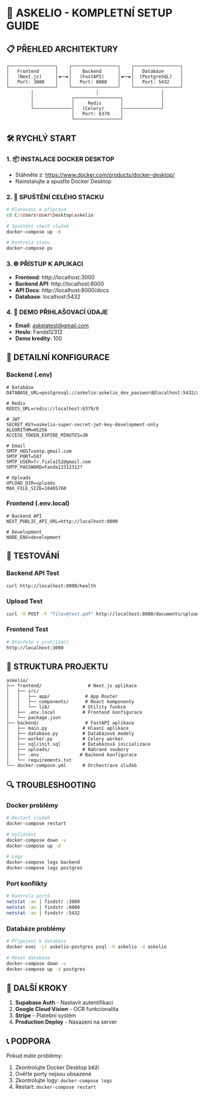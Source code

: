 # 🚀 ASKELIO - KOMPLETNÍ SETUP GUIDE

## 📋 PŘEHLED ARCHITEKTURY

```
┌─────────────────┐    ┌─────────────────┐    ┌─────────────────┐
│   Frontend      │    │    Backend      │    │   Databáze      │
│   (Next.js)     │◄──►│   (FastAPI)     │◄──►│  (PostgreSQL)   │
│   Port: 3000    │    │   Port: 8000    │    │   Port: 5432    │
└─────────────────┘    └─────────────────┘    └─────────────────┘
         │                       │                       │
         │              ┌─────────────────┐              │
         │              │     Redis       │              │
         └──────────────│   (Celery)      │──────────────┘
                        │   Port: 6379    │
                        └─────────────────┘
```

## 🛠️ RYCHLÝ START

### 1. 📦 INSTALACE DOCKER DESKTOP
- Stáhněte z: https://www.docker.com/products/docker-desktop/
- Nainstalujte a spusťte Docker Desktop

### 2. 🚀 SPUŠTĚNÍ CELÉHO STACKU
```bash
# Klonování a příprava
cd C:\Users\User\Desktop\askelio

# Spuštění všech služeb
docker-compose up -d

# Kontrola stavu
docker-compose ps
```

### 3. 🌐 PŘÍSTUP K APLIKACI
- **Frontend**: http://localhost:3000
- **Backend API**: http://localhost:8000
- **API Docs**: http://localhost:8000/docs
- **Database**: localhost:5432

### 4. 🔑 DEMO PŘIHLAŠOVACÍ ÚDAJE
- **Email**: askelatest@gmail.com
- **Heslo**: Fanda12312
- **Demo kredity**: 100

## 🔧 DETAILNÍ KONFIGURACE

### Backend (.env)
```env
# Databáze
DATABASE_URL=postgresql://askelio:askelio_dev_password@localhost:5432/askelio

# Redis
REDIS_URL=redis://localhost:6379/0

# JWT
SECRET_KEY=askelio-super-secret-jwt-key-development-only
ALGORITHM=HS256
ACCESS_TOKEN_EXPIRE_MINUTES=30

# Email
SMTP_HOST=smtp.gmail.com
SMTP_PORT=587
SMTP_USER=fr.fiala152@gmail.com
SMTP_PASSWORD=Fanda12312312?

# Uploads
UPLOAD_DIR=uploads
MAX_FILE_SIZE=10485760
```

### Frontend (.env.local)
```env
# Backend API
NEXT_PUBLIC_API_URL=http://localhost:8000

# Development
NODE_ENV=development
```

## 🧪 TESTOVÁNÍ

### Backend API Test
```bash
curl http://localhost:8000/health
```

### Upload Test
```bash
curl -X POST -F "file=@test.pdf" http://localhost:8000/documents/upload
```

### Frontend Test
```bash
# Otevřete v prohlížeči
http://localhost:3000
```

## 📁 STRUKTURA PROJEKTU

```
askelio/
├── frontend/                 # Next.js aplikace
│   ├── src/
│   │   ├── app/             # App Router
│   │   ├── components/      # React komponenty
│   │   └── lib/            # Utility funkce
│   ├── .env.local          # Frontend konfigurace
│   └── package.json
├── backend/                 # FastAPI aplikace
│   ├── main.py             # Hlavní aplikace
│   ├── database.py         # Databázové modely
│   ├── worker.py           # Celery worker
│   ├── sql/init.sql        # Databázová inicializace
│   ├── uploads/            # Nahrané soubory
│   ├── .env               # Backend konfigurace
│   └── requirements.txt
└── docker-compose.yml      # Orchestrace služeb
```

## 🔍 TROUBLESHOOTING

### Docker problémy
```bash
# Restart služeb
docker-compose restart

# Vyčištění
docker-compose down -v
docker-compose up -d

# Logy
docker-compose logs backend
docker-compose logs postgres
```

### Port konflikty
```bash
# Kontrola portů
netstat -an | findstr :3000
netstat -an | findstr :8000
netstat -an | findstr :5432
```

### Databáze problémy
```bash
# Připojení k databázi
docker exec -it askelio-postgres psql -U askelio -d askelio

# Reset databáze
docker-compose down -v
docker-compose up -d postgres
```

## 🎯 DALŠÍ KROKY

1. **Supabase Auth** - Nastavit autentifikaci
2. **Google Cloud Vision** - OCR funkcionalita
3. **Stripe** - Platební systém
4. **Production Deploy** - Nasazení na server

## 📞 PODPORA

Pokud máte problémy:
1. Zkontrolujte Docker Desktop běží
2. Ověřte porty nejsou obsazené
3. Zkontrolujte logy: `docker-compose logs`
4. Restart: `docker-compose restart`
